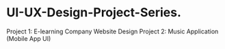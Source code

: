 # UI-UX-Design-Project-Series.
Project 1: E-learning Company Website Design Project 2: Music Application (Mobile App UI)
